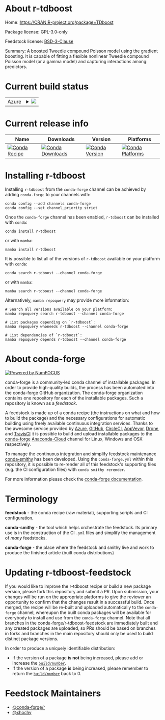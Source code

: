 About r-tdboost
===============

Home: https://CRAN.R-project.org/package=TDboost

Package license: GPL-3.0-only

Feedstock license: [BSD-3-Clause](https://github.com/conda-forge/r-tdboost-feedstock/blob/main/LICENSE.txt)

Summary: A boosted Tweedie compound Poisson model using the gradient boosting. It is capable of fitting a flexible nonlinear Tweedie compound Poisson model (or a gamma model) and capturing interactions among predictors. 

Current build status
====================


<table>
    
  <tr>
    <td>Azure</td>
    <td>
      <details>
        <summary>
          <a href="https://dev.azure.com/conda-forge/feedstock-builds/_build/latest?definitionId=7241&branchName=main">
            <img src="https://dev.azure.com/conda-forge/feedstock-builds/_apis/build/status/r-tdboost-feedstock?branchName=main">
          </a>
        </summary>
        <table>
          <thead><tr><th>Variant</th><th>Status</th></tr></thead>
          <tbody><tr>
              <td>linux_64_r_base4.1</td>
              <td>
                <a href="https://dev.azure.com/conda-forge/feedstock-builds/_build/latest?definitionId=7241&branchName=main">
                  <img src="https://dev.azure.com/conda-forge/feedstock-builds/_apis/build/status/r-tdboost-feedstock?branchName=main&jobName=linux&configuration=linux_64_r_base4.1" alt="variant">
                </a>
              </td>
            </tr><tr>
              <td>linux_64_r_base4.2</td>
              <td>
                <a href="https://dev.azure.com/conda-forge/feedstock-builds/_build/latest?definitionId=7241&branchName=main">
                  <img src="https://dev.azure.com/conda-forge/feedstock-builds/_apis/build/status/r-tdboost-feedstock?branchName=main&jobName=linux&configuration=linux_64_r_base4.2" alt="variant">
                </a>
              </td>
            </tr><tr>
              <td>osx_64_r_base4.1</td>
              <td>
                <a href="https://dev.azure.com/conda-forge/feedstock-builds/_build/latest?definitionId=7241&branchName=main">
                  <img src="https://dev.azure.com/conda-forge/feedstock-builds/_apis/build/status/r-tdboost-feedstock?branchName=main&jobName=osx&configuration=osx_64_r_base4.1" alt="variant">
                </a>
              </td>
            </tr><tr>
              <td>osx_64_r_base4.2</td>
              <td>
                <a href="https://dev.azure.com/conda-forge/feedstock-builds/_build/latest?definitionId=7241&branchName=main">
                  <img src="https://dev.azure.com/conda-forge/feedstock-builds/_apis/build/status/r-tdboost-feedstock?branchName=main&jobName=osx&configuration=osx_64_r_base4.2" alt="variant">
                </a>
              </td>
            </tr><tr>
              <td>win_64</td>
              <td>
                <a href="https://dev.azure.com/conda-forge/feedstock-builds/_build/latest?definitionId=7241&branchName=main">
                  <img src="https://dev.azure.com/conda-forge/feedstock-builds/_apis/build/status/r-tdboost-feedstock?branchName=main&jobName=win&configuration=win_64_" alt="variant">
                </a>
              </td>
            </tr>
          </tbody>
        </table>
      </details>
    </td>
  </tr>
</table>

Current release info
====================

| Name | Downloads | Version | Platforms |
| --- | --- | --- | --- |
| [![Conda Recipe](https://img.shields.io/badge/recipe-r--tdboost-green.svg)](https://anaconda.org/conda-forge/r-tdboost) | [![Conda Downloads](https://img.shields.io/conda/dn/conda-forge/r-tdboost.svg)](https://anaconda.org/conda-forge/r-tdboost) | [![Conda Version](https://img.shields.io/conda/vn/conda-forge/r-tdboost.svg)](https://anaconda.org/conda-forge/r-tdboost) | [![Conda Platforms](https://img.shields.io/conda/pn/conda-forge/r-tdboost.svg)](https://anaconda.org/conda-forge/r-tdboost) |

Installing r-tdboost
====================

Installing `r-tdboost` from the `conda-forge` channel can be achieved by adding `conda-forge` to your channels with:

```
conda config --add channels conda-forge
conda config --set channel_priority strict
```

Once the `conda-forge` channel has been enabled, `r-tdboost` can be installed with `conda`:

```
conda install r-tdboost
```

or with `mamba`:

```
mamba install r-tdboost
```

It is possible to list all of the versions of `r-tdboost` available on your platform with `conda`:

```
conda search r-tdboost --channel conda-forge
```

or with `mamba`:

```
mamba search r-tdboost --channel conda-forge
```

Alternatively, `mamba repoquery` may provide more information:

```
# Search all versions available on your platform:
mamba repoquery search r-tdboost --channel conda-forge

# List packages depending on `r-tdboost`:
mamba repoquery whoneeds r-tdboost --channel conda-forge

# List dependencies of `r-tdboost`:
mamba repoquery depends r-tdboost --channel conda-forge
```


About conda-forge
=================

[![Powered by
NumFOCUS](https://img.shields.io/badge/powered%20by-NumFOCUS-orange.svg?style=flat&colorA=E1523D&colorB=007D8A)](https://numfocus.org)

conda-forge is a community-led conda channel of installable packages.
In order to provide high-quality builds, the process has been automated into the
conda-forge GitHub organization. The conda-forge organization contains one repository
for each of the installable packages. Such a repository is known as a *feedstock*.

A feedstock is made up of a conda recipe (the instructions on what and how to build
the package) and the necessary configurations for automatic building using freely
available continuous integration services. Thanks to the awesome service provided by
[Azure](https://azure.microsoft.com/en-us/services/devops/), [GitHub](https://github.com/),
[CircleCI](https://circleci.com/), [AppVeyor](https://www.appveyor.com/),
[Drone](https://cloud.drone.io/welcome), and [TravisCI](https://travis-ci.com/)
it is possible to build and upload installable packages to the
[conda-forge](https://anaconda.org/conda-forge) [Anaconda-Cloud](https://anaconda.org/)
channel for Linux, Windows and OSX respectively.

To manage the continuous integration and simplify feedstock maintenance
[conda-smithy](https://github.com/conda-forge/conda-smithy) has been developed.
Using the ``conda-forge.yml`` within this repository, it is possible to re-render all of
this feedstock's supporting files (e.g. the CI configuration files) with ``conda smithy rerender``.

For more information please check the [conda-forge documentation](https://conda-forge.org/docs/).

Terminology
===========

**feedstock** - the conda recipe (raw material), supporting scripts and CI configuration.

**conda-smithy** - the tool which helps orchestrate the feedstock.
                   Its primary use is in the construction of the CI ``.yml`` files
                   and simplify the management of *many* feedstocks.

**conda-forge** - the place where the feedstock and smithy live and work to
                  produce the finished article (built conda distributions)


Updating r-tdboost-feedstock
============================

If you would like to improve the r-tdboost recipe or build a new
package version, please fork this repository and submit a PR. Upon submission,
your changes will be run on the appropriate platforms to give the reviewer an
opportunity to confirm that the changes result in a successful build. Once
merged, the recipe will be re-built and uploaded automatically to the
`conda-forge` channel, whereupon the built conda packages will be available for
everybody to install and use from the `conda-forge` channel.
Note that all branches in the conda-forge/r-tdboost-feedstock are
immediately built and any created packages are uploaded, so PRs should be based
on branches in forks and branches in the main repository should only be used to
build distinct package versions.

In order to produce a uniquely identifiable distribution:
 * If the version of a package **is not** being increased, please add or increase
   the [``build/number``](https://docs.conda.io/projects/conda-build/en/latest/resources/define-metadata.html#build-number-and-string).
 * If the version of a package **is** being increased, please remember to return
   the [``build/number``](https://docs.conda.io/projects/conda-build/en/latest/resources/define-metadata.html#build-number-and-string)
   back to 0.

Feedstock Maintainers
=====================

* [@conda-forge/r](https://github.com/conda-forge/r/)
* [@xhochy](https://github.com/xhochy/)

